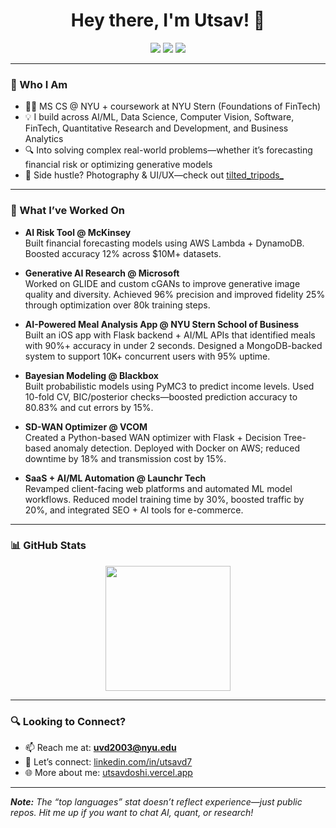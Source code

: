 <h1 align="center">Hey there, I'm Utsav! 👋</h1>

<p align="center">
  <a href="mailto:uvd2003@nyu.edu" target="_blank"><img src="https://img.shields.io/badge/-Email-0D1117?style=for-the-badge&logo=gmail&logoColor=F0DB4F"></a>
  <a href="https://www.linkedin.com/in/utsavd7" target="_blank"><img src="https://img.shields.io/badge/-LinkedIn-0D1117?style=for-the-badge&logo=linkedin&logoColor=F0DB4F"></a>
  <a href="https://utsavdoshi.vercel.app" target="_blank"><img src="https://img.shields.io/badge/-Portfolio-0D1117?style=for-the-badge&logo=vercel&logoColor=F0DB4F"></a>
</p>

---

### 🧠 Who I Am

- 👨‍💻 MS CS @ NYU + coursework at NYU Stern (Foundations of FinTech)
- 💡 I build across AI/ML, Data Science, Computer Vision, Software, FinTech, Quantitative Research and Development, and Business Analytics
- 🔍 Into solving complex real-world problems—whether it’s forecasting financial risk or optimizing generative models
- 📸 Side hustle? Photography & UI/UX—check out [tilted_tripods_](https://www.instagram.com/tilted_tripods_/)

---

### 💼 What I’ve Worked On

- **AI Risk Tool @ McKinsey**  
  Built financial forecasting models using AWS Lambda + DynamoDB. Boosted accuracy 12% across $10M+ datasets.

- **Generative AI Research @ Microsoft**  
  Worked on GLIDE and custom cGANs to improve generative image quality and diversity. Achieved 96% precision and improved fidelity 25% through optimization over 80k training steps.

- **AI-Powered Meal Analysis App @ NYU Stern School of Business**  
  Built an iOS app with Flask backend + AI/ML APIs that identified meals with 90%+ accuracy in under 2 seconds. Designed a MongoDB-backed system to support 10K+ concurrent users with 95% uptime.

- **Bayesian Modeling @ Blackbox**  
  Built probabilistic models using PyMC3 to predict income levels. Used 10-fold CV, BIC/posterior checks—boosted prediction accuracy to 80.83% and cut errors by 15%.

- **SD-WAN Optimizer @ VCOM**  
  Created a Python-based WAN optimizer with Flask + Decision Tree-based anomaly detection. Deployed with Docker on AWS; reduced downtime by 18% and transmission cost by 15%.

- **SaaS + AI/ML Automation @ Launchr Tech**  
  Revamped client-facing web platforms and automated ML model workflows. Reduced model training time by 30%, boosted traffic by 20%, and integrated SEO + AI tools for e-commerce.

---

### 📊 GitHub Stats

<p align="center">
  <img src="https://github-readme-stats.vercel.app/api/top-langs/?username=Utsavd7&layout=compact&theme=react&hide_border=true&bg_color=0D1117&title_color=F0DB4F&icon_color=F0DB4F" height="200"/>
</p>

---

### 🔍 Looking to Connect?

- 📫 Reach me at: **uvd2003@nyu.edu**
- 🔗 Let’s connect: [linkedin.com/in/utsavd7](https://linkedin.com/in/utsavd7)
- 🌐 More about me: [utsavdoshi.vercel.app](https://utsavdoshi.vercel.app)

---

<i><b>Note:</b> The “top languages” stat doesn’t reflect experience—just public repos. Hit me up if you want to chat AI, quant, or research!</i>
